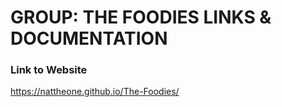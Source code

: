 GROUP: THE FOODIES LINKS & DOCUMENTATION
============================
### Link to Website
https://nattheone.github.io/The-Foodies/
